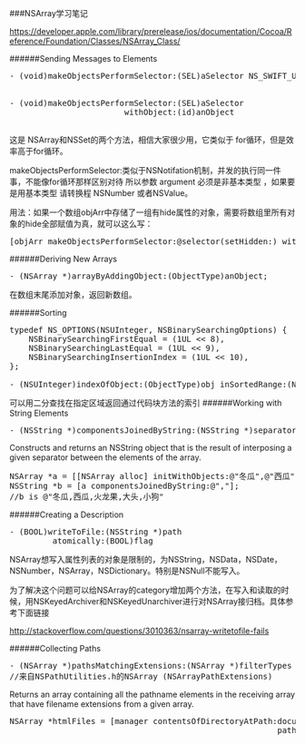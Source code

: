 ###NSArray学习笔记

https://developer.apple.com/library/prerelease/ios/documentation/Cocoa/Reference/Foundation/Classes/NSArray_Class/

######Sending Messages to Elements

<pre>
- (void)makeObjectsPerformSelector:(SEL)aSelector NS_SWIFT_UNAVAILABLE("Use enumerateObjectsUsingBlock: or a for loop instead");


- (void)makeObjectsPerformSelector:(SEL)aSelector
                        withObject:(id)anObject

</pre>
这是 NSArray和NSSet的两个方法，相信大家很少用，它类似于 for循环，但是效率高于for循环。

makeObjectsPerformSelector:类似于NSNotifation机制，并发的执行同一件事，不能像for循环那样区别对待
所以参数 argument 必须是非基本类型 ，如果要是用基本类型 请转换程 NSNumber 或者NSValue。

用法：如果一个数组objArr中存储了一组有hide属性的对象，需要将数组里所有对象的hide全部赋值为真，就可以这么写：
<pre>
[objArr makeObjectsPerformSelector:@selector(setHidden:) withObject:@YES];  
</pre>

######Deriving New Arrays
<pre>
- (NSArray<ObjectType> *)arrayByAddingObject:(ObjectType)anObject;
</pre>
在数组末尾添加对象，返回新数组。

######Sorting
<pre>
typedef NS_OPTIONS(NSUInteger, NSBinarySearchingOptions) {
	NSBinarySearchingFirstEqual = (1UL << 8),
	NSBinarySearchingLastEqual = (1UL << 9),
	NSBinarySearchingInsertionIndex = (1UL << 10),
};

- (NSUInteger)indexOfObject:(ObjectType)obj inSortedRange:(NSRange)r options:(NSBinarySearchingOptions)opts usingComparator:(NSComparator)cmp NS_AVAILABLE(10_6, 4_0); // binary search
</pre>
可以用二分查找在指定区域返回通过代码块方法的索引
######Working with String Elements
<pre>
- (NSString *)componentsJoinedByString:(NSString *)separator
</pre>

Constructs and returns an NSString object that is the result of interposing a given separator between the elements of the array.


<pre>
NSArray *a = [[NSArray alloc] initWithObjects:@"冬瓜",@"西瓜",@"火龙果",@"大头",@"小狗",nil ];
NSString *b = [a componentsJoinedByString:@","];
//b is @"冬瓜,西瓜,火龙果,大头,小狗"    
</pre>


######Creating a Description
<pre>
- (BOOL)writeToFile:(NSString *)path
         atomically:(BOOL)flag
</pre>

NSArray想写入属性列表的对象是限制的，为NSString，NSData，NSDate，NSNumber，NSArray，NSDictionary。特别是NSNull不能写入。

为了解决这个问题可以给NSArray的category增加两个方法，在写入和读取的时候，用NSKeyedArchiver和NSKeyedUnarchiver进行对NSArray接归档。具体参考下面链接

http://stackoverflow.com/questions/3010363/nsarray-writetofile-fails

######Collecting Paths
<pre>
- (NSArray<NSString *> *)pathsMatchingExtensions:(NSArray<NSString *> *)filterTypes
//来自NSPathUtilities.h的NSArray<ObjectType> (NSArrayPathExtensions)  
</pre>


Returns an array containing all the pathname elements in the receiving array that have filename extensions from a given array.

<pre>
NSArray *htmlFiles = [manager contentsOfDirectoryAtPath:documentsDirectoryPath error:nil]
                                                        pathsMatchingExtensions:[NSArray arrayWithObjects:@"html", nil]];
</pre>







